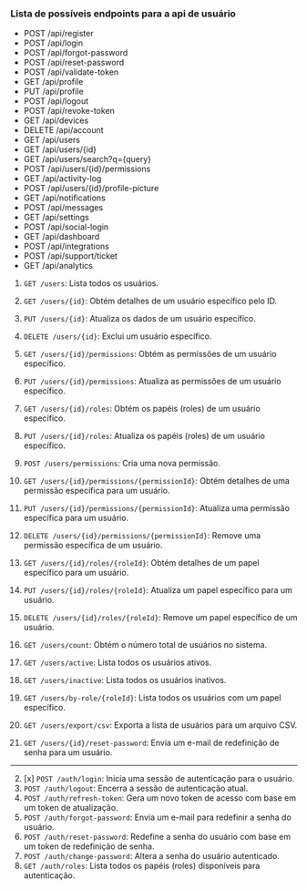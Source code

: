 ### Lista de possíveis endpoints para a api de usuário

- POST /api/register
- POST /api/login
- POST /api/forgot-password
- POST /api/reset-password
- POST /api/validate-token
- GET /api/profile
- PUT /api/profile
- POST /api/logout
- POST /api/revoke-token
- GET /api/devices
- DELETE /api/account
- GET /api/users
- GET /api/users/{id}
- GET /api/users/search?q={query}
- POST /api/users/{id}/permissions
- GET /api/activity-log
- POST /api/users/{id}/profile-picture
- GET /api/notifications
- POST /api/messages
- GET /api/settings
- POST /api/social-login
- GET /api/dashboard
- POST /api/integrations
- POST /api/support/ticket
- GET /api/analytics

1. `GET /users`: Lista todos os usuários.
2. `GET /users/{id}`: Obtém detalhes de um usuário específico pelo ID.
3. `PUT /users/{id}`: Atualiza os dados de um usuário específico.
4. `DELETE /users/{id}`: Exclui um usuário específico.

5. `GET /users/{id}/permissions`: Obtém as permissões de um usuário específico.
6. `PUT /users/{id}/permissions`: Atualiza as permissões de um usuário específico.
7. `GET /users/{id}/roles`: Obtém os papéis (roles) de um usuário específico.
8. `PUT /users/{id}/roles`: Atualiza os papéis (roles) de um usuário específico.

9. `POST /users/permissions`: Cria uma nova permissão.
10. `GET /users/{id}/permissions/{permissionId}`: Obtém detalhes de uma permissão específica para um usuário.
11. `PUT /users/{id}/permissions/{permissionId}`: Atualiza uma permissão específica para um usuário.
12. `DELETE /users/{id}/permissions/{permissionId}`: Remove uma permissão específica de um usuário.
13. `GET /users/{id}/roles/{roleId}`: Obtém detalhes de um papel específico para um usuário.
14. `PUT /users/{id}/roles/{roleId}`: Atualiza um papel específico para um usuário.
15. `DELETE /users/{id}/roles/{roleId}`: Remove um papel específico de um usuário.

16. `GET /users/count`: Obtém o número total de usuários no sistema.
17. `GET /users/active`: Lista todos os usuários ativos.
18. `GET /users/inactive`: Lista todos os usuários inativos.

19. `GET /users/by-role/{roleId}`: Lista todos os usuários com um papel específico.
20. `GET /users/export/csv`: Exporta a lista de usuários para um arquivo CSV.
21. `GET /users/{id}/reset-password`: Envia um e-mail de redefinição de senha para um usuário.

---

<!-- 1. [x] `POST /auth/register`: Registra um novo usuário no sistema. -->

2. [x] `POST /auth/login`: Inicia uma sessão de autenticação para o usuário.
3. `POST /auth/logout`: Encerra a sessão de autenticação atual.
4. `POST /auth/refresh-token`: Gera um novo token de acesso com base em um token de atualização.
5. `POST /auth/forgot-password`: Envia um e-mail para redefinir a senha do usuário.
6. `POST /auth/reset-password`: Redefine a senha do usuário com base em um token de redefinição de senha.
7. `POST /auth/change-password`: Altera a senha do usuário autenticado.
8. `GET /auth/roles`: Lista todos os papéis (roles) disponíveis para autenticação.
